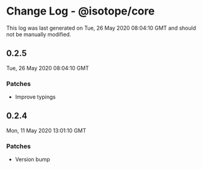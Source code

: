 # Change Log - @isotope/core

This log was last generated on Tue, 26 May 2020 08:04:10 GMT and should not be manually modified.

## 0.2.5
Tue, 26 May 2020 08:04:10 GMT

### Patches

- Improve typings

## 0.2.4
Mon, 11 May 2020 13:01:10 GMT

### Patches

- Version bump

